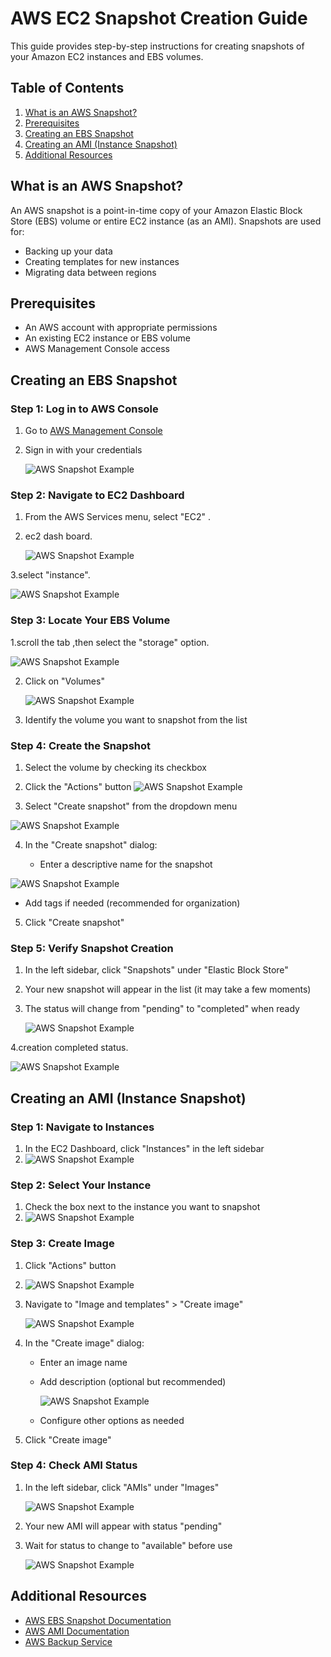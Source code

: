 # AWS EC2 Snapshot Creation Guide

This guide provides step-by-step instructions for creating snapshots of your Amazon EC2 instances and EBS volumes.

## Table of Contents
1. [What is an AWS Snapshot?](#what-is-an-aws-snapshot)
2. [Prerequisites](#prerequisites)
3. [Creating an EBS Snapshot](#creating-an-ebs-snapshot)
4. [Creating an AMI (Instance Snapshot)](#creating-an-ami-instance-snapshot)
5. [Additional Resources](#additional-resources)

## What is an AWS Snapshot?
An AWS snapshot is a point-in-time copy of your Amazon Elastic Block Store (EBS) volume or entire EC2 instance (as an AMI). Snapshots are used for:
- Backing up your data
- Creating templates for new instances
- Migrating data between regions

## Prerequisites
- An AWS account with appropriate permissions
- An existing EC2 instance or EBS volume
- AWS Management Console access

## Creating an EBS Snapshot

### Step 1: Log in to AWS Console
1. Go to [AWS Management Console](https://aws.amazon.com/console/)
2. Sign in with your credentials
   
   ![AWS Snapshot Example](https://github.com/harsha7154/demo-aws-files/blob/main/images/loginaws.jpeg?raw=true)

### Step 2: Navigate to EC2 Dashboard
1. From the AWS Services menu, select "EC2" .

2. ec2 dash board.
   
   ![AWS Snapshot Example](./images/ec21.png "Creating a snapshot")

3.select "instance".

![AWS Snapshot Example](./images/ec2ins1.png "Creating a snapshot")

### Step 3: Locate Your EBS Volume


1.scroll the tab ,then select the "storage" option.

![AWS Snapshot Example](./images/storage1.png "Creating a snapshot")

2. Click on "Volumes"
   
   ![AWS Snapshot Example](./images/selectvol1.png "Creating a snapshot")
   
3. Identify the volume you want to snapshot from the list

### Step 4: Create the Snapshot
1. Select the volume by checking its checkbox


2. Click the "Actions" button
   ![AWS Snapshot Example](./images/action2.png "Creating a snapshot")
   
 
3. Select "Create snapshot" from the dropdown menu
 
 ![AWS Snapshot Example](./images/snap1.png "Creating a snapshot")
 
4. In the "Create snapshot" dialog:
   
   - Enter a descriptive name for the snapshot
     
  ![AWS Snapshot Example](./images/created1.png "Creating a snapshot")
     
   - Add tags if needed (recommended for organization)

     
5. Click "Create snapshot"

### Step 5: Verify Snapshot Creation
1. In the left sidebar, click "Snapshots" under "Elastic Block Store"
   
2. Your new snapshot will appear in the list (it may take a few moments)
3. The status will change from "pending" to "completed" when ready
   
   ![AWS Snapshot Example](./images/pending.png "Creating a snapshot")

4.creation completed status.
   
   ![AWS Snapshot Example](./images/snapcomple.png "Creating a snapshot")

## Creating an AMI (Instance Snapshot)

### Step 1: Navigate to Instances
1. In the EC2 Dashboard, click "Instances" in the left sidebar
2. 
   ![AWS Snapshot Example](./images/ec21.png "Creating a snapshot")

### Step 2: Select Your Instance
1. Check the box next to the instance you want to snapshot
2. 
   ![AWS Snapshot Example](./images/ec2ins1.png "Creating a snapshot")
   

### Step 3: Create Image
1. Click "Actions" button
2. 
   ![AWS Snapshot Example](./images/action2.png "Creating a snapshot")
   
3. Navigate to "Image and templates" > "Create image"
 
   ![AWS Snapshot Example](./images/.png "Creating a snapshot")
   
4. In the "Create image" dialog:
   - Enter an image name
   - Add description (optional but recommended)

     ![AWS Snapshot Example](./images/imagediscription.png "Creating a snapshot")
     
   - Configure other options as needed
     

5. Click "Create image"
 

### Step 4: Check AMI Status
1. In the left sidebar, click "AMIs" under "Images"
   
   
   ![AWS Snapshot Example](./images/imgsuccess.png "Creating a snapshot")
   
2. Your new AMI will appear with status "pending"
 
   
3. Wait for status to change to "available" before use
 
   ![AWS Snapshot Example](./images/imgsuccess.png "Creating a snapshot")

## Additional Resources
- [AWS EBS Snapshot Documentation](https://docs.aws.amazon.com/AWSEC2/latest/UserGuide/EBSSnapshots.html)
- [AWS AMI Documentation](https://docs.aws.amazon.com/AWSEC2/latest/UserGuide/AMIs.html)
- [AWS Backup Service](https://aws.amazon.com/backup/)
